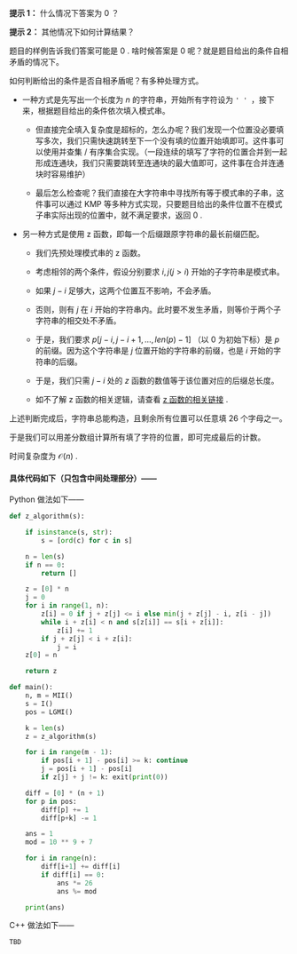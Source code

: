 **提示 1：** 什么情况下答案为 $0$ ？

**提示 2：** 其他情况下如何计算结果？

题目的样例告诉我们答案可能是 $0$ . 啥时候答案是 $0$ 呢？就是题目给出的条件自相矛盾的情况下。

如何判断给出的条件是否自相矛盾呢？有多种处理方式。

- 一种方式是先写出一个长度为 $n$ 的字符串，开始所有字符设为 `' ' `，接下来，根据题目给出的条件依次填入模式串。

    - 但直接完全填入复杂度是超标的，怎么办呢？我们发现一个位置没必要填写多次，我们只需快速跳转至下一个没有填的位置开始填即可。这件事可以使用并查集 / 有序集合实现。（一段连续的填写了字符的位置合并到一起形成连通块，我们只需要跳转至连通块的最大值即可，这件事在合并连通块时容易维护）

    - 最后怎么检查呢？我们直接在大字符串中寻找所有等于模式串的子串，这件事可以通过 KMP 等多种方式实现，只要题目给出的条件位置不在模式子串实际出现的位置中，就不满足要求，返回 $0$ .

- 另一种方式是使用 z 函数，即每一个后缀跟原字符串的最长前缀匹配。

    - 我们先预处理模式串的 z 函数。

    - 考虑相邻的两个条件，假设分别要求 $i,j(j\gt i)$ 开始的子字符串是模式串。

    - 如果 $j-i$ 足够大，这两个位置互不影响，不会矛盾。

    - 否则，则有 $j$ 在 $i$ 开始的字符串内。此时要不发生矛盾，则等价于两个子字符串的相交处不矛盾。
    
    - 于是，我们要求 $p[j-i, j-i+1, \dots, len(p)-1]$ （以 $0$ 为初始下标）是 $p$ 的前缀。因为这个字符串是 $j$ 位置开始的字符串的前缀，也是 $i$ 开始的字符串的后缀。

    - 于是，我们只需 $j-i$ 处的 $z$ 函数的数值等于该位置对应的后缀总长度。

    - 如不了解 z 函数的相关逻辑，请查看 [z 函数的相关链接](https://oi-wiki.org/string/z-func/) .

上述判断完成后，字符串总能构造，且剩余所有位置可以任意填 $26$ 个字母之一。

于是我们可以用差分数组计算所有填了字符的位置，即可完成最后的计数。

时间复杂度为 $\mathcal{O}(n)$ .

#### 具体代码如下（只包含中间处理部分）——

Python 做法如下——

```Python []
def z_algorithm(s):

    if isinstance(s, str):
        s = [ord(c) for c in s]

    n = len(s)
    if n == 0:
        return []

    z = [0] * n
    j = 0
    for i in range(1, n):
        z[i] = 0 if j + z[j] <= i else min(j + z[j] - i, z[i - j])
        while i + z[i] < n and s[z[i]] == s[i + z[i]]:
            z[i] += 1
        if j + z[j] < i + z[i]:
            j = i
    z[0] = n

    return z

def main():
    n, m = MII()
    s = I()
    pos = LGMI()

    k = len(s)
    z = z_algorithm(s)

    for i in range(m - 1):
        if pos[i + 1] - pos[i] >= k: continue
        j = pos[i + 1] - pos[i]
        if z[j] + j != k: exit(print(0))

    diff = [0] * (n + 1)
    for p in pos:
        diff[p] += 1
        diff[p+k] -= 1

    ans = 1
    mod = 10 ** 9 + 7

    for i in range(n):
        diff[i+1] += diff[i]
        if diff[i] == 0:
            ans *= 26
            ans %= mod

    print(ans)
```

C++ 做法如下——

```cpp []
TBD
```

